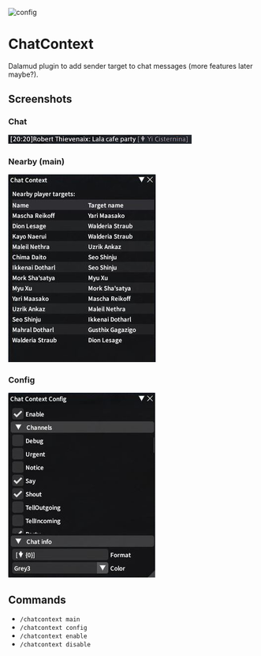 ![config](images/logo.png)
# ChatContext

Dalamud plugin to add sender target to chat messages (more features later maybe?).

## Screenshots

### Chat
![chat](images/image1.png)

### Nearby (main)
![main](images/image2.png)

### Config
![config](images/image3.png)

## Commands

- `/chatcontext main`
- `/chatcontext config`
- `/chatcontext enable`
- `/chatcontext disable`